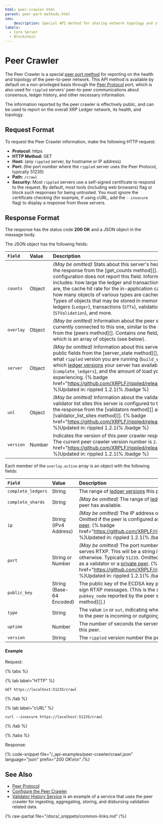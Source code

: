 ```yaml
---
html: peer-crawler.html
parent: peer-port-methods.html
seo:
    description: Special API method for sharing network topology and status metrics.
labels:
  - Core Server
  - Blockchain
---
```

# Peer Crawler

The Peer Crawler is a special [peer port method](index.md) for reporting on the health and topology of the peer-to-peer network. This API method is available by default on a non-privileged basis through the [Peer Protocol](../../../concepts/networks-and-servers/peer-protocol.md) port, which is also used for `rippled` servers' peer-to-peer communications about consensus, ledger history, and other necessary information.

The information reported by the peer crawler is effectively public, and can be used to report on the overall XRP Ledger network, its health, and topology.

## Request Format

To request the Peer Crawler information, make the following HTTP request:

- **Protocol:** https
- **HTTP Method:** GET
- **Host:** (any `rippled` server, by hostname or IP address)
- **Port:** (the port number where the `rippled` server uses the Peer Protocol, typically 51235)
- **Path:** `/crawl`
- **Security:** Most `rippled` servers use a self-signed certificate to respond to the request. By default, most tools (including web browsers) flag or block such responses for being untrusted. You must ignore the certificate checking (for example, if using cURL, add the `--insecure` flag) to display a response from those servers.


## Response Format

The response has the status code **200 OK** and a JSON object in the message body.

The JSON object has the following fields:

| `Field`          | Value  | Description                                      |
|:-----------------|:-------|:-------------------------------------------------|
| `counts`         | Object | _(May be omitted)_ Stats about this server's health, similar to the response from the [get_counts method][]. The default configuration does not report this field. Information reported includes: how large the ledger and transaction databases are, the cache hit rate for the in-application caches, and how many objects of various types are cached in memory. Types of objects that may be stored in memory include ledgers (`Ledger`), transactions (`STTx`), validation messages (`STValidation`), and more. |
| `overlay` | Object  | _(May be omitted)_ Information about the peer servers currently connected to this one, similar to the response from the [peers method][]. Contains one field, `active`, which is an array of objects (see below). |
| `server`         | Object | _(May be omitted)_ Information about this server. Contains public fields from the [server_state method][], including what `rippled` version you are running (`build_version`), which [ledger versions](../../../concepts/networks-and-servers/ledger-history.md) your server has available (`complete_ledgers`), and the amount of load your server is experiencing. {% badge href="https://github.com/XRPLF/rippled/releases/tag/1.2.1" %}Updated in: rippled 1.2.1{% /badge %} |
| `unl`            | Object | _(May be omitted)_ Information about the validators and validator list sites this server is configured to trust, similar to the response from the [validators method][] and [validator_list_sites method][]. {% badge href="https://github.com/XRPLF/rippled/releases/tag/1.2.1" %}Updated in: rippled 1.2.1{% /badge %} |
| `version`        | Number | Indicates the version of this peer crawler response format. The current peer crawler version number is `2`. {% badge href="https://github.com/XRPLF/rippled/releases/tag/1.2.1" %}Updated in: rippled 1.2.1{% /badge %} |

Each member of the `overlay.active` array is an object with the following fields:

| `Field`      | Value                    | Description                        |
|:-------------|:-------------------------|:-----------------------------------|
| `complete_ledgers` | String | The range of [ledger versions](../../../concepts/networks-and-servers/ledger-history.md) this peer has available. |
| `complete_shards` | String | _(May be omitted)_ The range of [ledger history shards](../../../infrastructure/configuration/data-retention/history-sharding.md) this peer has available. |
| `ip`         | String (IPv4 Address)    | _(May be omitted)_ The IP address of this connected peer. Omitted if the peer is configured as a validator or a [private peer](../../../concepts/networks-and-servers/peer-protocol.md#private-peers). {% badge href="https://github.com/XRPLF/rippled/releases/tag/1.2.1" %}Updated in: rippled 1.2.1{% /badge %} |
| `port`       | String or Number          | _(May be omitted)_ The port number on the peer server that serves RTXP. This will be a string if outbound and a number otherwise. Typically `51235`. Omitted if the peer is configured as a validator or a [private peer](../../../concepts/networks-and-servers/peer-protocol.md#private-peers). {% badge href="https://github.com/XRPLF/rippled/releases/tag/1.2.1" %}Updated in: rippled 1.2.1{% /badge %} |
| `public_key` | String (Base-64 Encoded) | The public key of the ECDSA key pair used by this peer to sign RTXP messages. (This is the same data as the `pubkey_node` reported by the peer server's [server_info method][].) |
| `type`       | String                   | The value `in` or `out`, indicating whether the TCP connection to the peer is incoming or outgoing. |
| `uptime`     | Number                   | The number of seconds the server has been connected to this peer. |
| `version`    | String                   | The `rippled` version number the peer reports to be using. |

#### Example

Request:

{% tabs %}

{% tab label="HTTP" %}
```
GET https://localhost:51235/crawl
```
{% /tab %}

{% tab label="cURL" %}
```
curl --insecure https://localhost:51235/crawl
```
{% /tab %}

{% /tabs %}

Response:

{% code-snippet file="/_api-examples/peer-crawler/crawl.json" language="json" prefix="200 OK\n\n" /%}


## See Also

- [Peer Protocol](../../../concepts/networks-and-servers/peer-protocol.md)
- [Configure the Peer Crawler](../../../infrastructure/configuration/peering/configure-the-peer-crawler.md)
- [Validator History Service](https://github.com/ripple/validator-history-service) is an example of a service that uses the peer crawler for ingesting, aggregating, storing, and disbursing validation related data.

{% raw-partial file="/docs/_snippets/common-links.md" /%}
